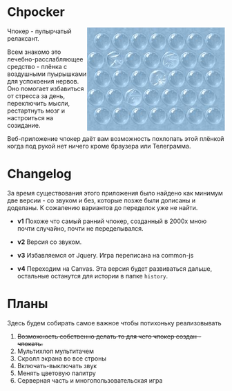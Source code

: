 # Chpocker

<img src="chpocker.jpg" align="right" alt="Chpocker image">

Чпокер - пупырчатый релаксант. 

Всем знакомо это лечебно-расслабляющее средство - плёнка с воздушными пуырышками для успокоения нервов. Оно помогает избавиться от стресса за день, переключить мысли, рестартнуть мозг и настроиться на созидание. 

Веб-приложение чпокер даёт вам возможность похлопать этой плёнкой когда под рукой нет ничего кроме браузера или Телеграмма.

# Changelog

За время существования этого приложения было найдено как минимум две версии - со звуком и без, которые позже были дописаны и доделаны. К сожалению вариантов до переделок уже не найти.

- **v1** Похоже что самый ранний чпокер, созданный в 2000х мною почти случайно, почти не переделывался.

- **v2** Версия со звуком.

- **v3** Избавляемся от Jquery. Игра переписана на common-js

- **v4** Переходим на Canvas. Эта версия будет развиваться дальше, остальные останутся для истории в папке `history`.

# Планы

Здесь будем собирать самое важное чтобы потихоньку реализовывать

1. ~~Возможность собственно делать то для чего чпокер создан - чпокать.~~
2. Мультихлоп мультитачем
3. Скролл экрана во все строны
4. Включать-выключать звук
5. Менять цветовую палитру
6. Серверная часть и многопользовательская игра
